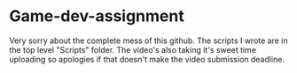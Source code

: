 # Game-dev-assignment
Very sorry about the complete mess of this github.
The scripts I wrote are in the top level "Scripts" folder.
The video's also taking it's sweet time uploading so apologies if that doesn't make the video submission deadline.
